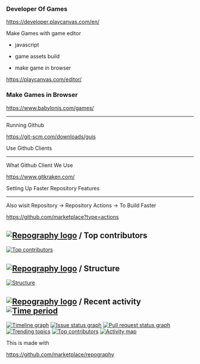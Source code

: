 ### Developer Of Games

https://developer.playcanvas.com/en/

Make Games with game editor

- javascript

- game assets build
- make game in browser

https://playcanvas.com/editor/



### Make Games in Browser 

https://www.babylonjs.com/games/



----------



                    
 
Running Github 




https://git-scm.com/downloads/guis



Use Github Clients





----------------

What Github Client We Use 


https://www.gitkraken.com/



Setting Up Faster Repository Features 

------





Also wisit Repository -> Repository Actions -> To Build Faster


https://github.com/marketplace?type=actions







## [![Repography logo](https://images.repography.com/logo.svg)](https://repography.com) / Top contributors
[![Top contributors](https://images.repography.com/35219084/Culturesupport/CultureSupport/top-contributors/i-ugrEMvaOdwWAKhEXLZm1uYj1S5IWJV6OO9BjoJCAU/_MgOsZtTzU1bDoPMElzBkA4u2VOjGylVu9fQltDXluo_table.svg)](https://github.com/Culturesupport/CultureSupport/graphs/contributors)








## [![Repography logo](https://images.repography.com/logo.svg)](https://repography.com) / Structure
[![Structure](https://images.repography.com/35219084/Culturesupport/CultureSupport/structure/i-ugrEMvaOdwWAKhEXLZm1uYj1S5IWJV6OO9BjoJCAU/6PIyYCjCQufMQ25cE_C1IppnfQ1okln4owAcp6OOu38_table.svg)](https://github.com/Culturesupport/CultureSupport)





## [![Repography logo](https://images.repography.com/logo.svg)](https://repography.com) / Recent activity [![Time period](https://images.repography.com/35219084/Culturesupport/CultureSupport/recent-activity/i-ugrEMvaOdwWAKhEXLZm1uYj1S5IWJV6OO9BjoJCAU/_MgOsZtTzU1bDoPMElzBkA4u2VOjGylVu9fQltDXluo_badge.svg)](https://repography.com)
[![Timeline graph](https://images.repography.com/35219084/Culturesupport/CultureSupport/recent-activity/i-ugrEMvaOdwWAKhEXLZm1uYj1S5IWJV6OO9BjoJCAU/_MgOsZtTzU1bDoPMElzBkA4u2VOjGylVu9fQltDXluo_timeline.svg)](https://github.com/Culturesupport/CultureSupport/commits)
[![Issue status graph](https://images.repography.com/35219084/Culturesupport/CultureSupport/recent-activity/i-ugrEMvaOdwWAKhEXLZm1uYj1S5IWJV6OO9BjoJCAU/_MgOsZtTzU1bDoPMElzBkA4u2VOjGylVu9fQltDXluo_issues.svg)](https://github.com/Culturesupport/CultureSupport/issues)
[![Pull request status graph](https://images.repography.com/35219084/Culturesupport/CultureSupport/recent-activity/i-ugrEMvaOdwWAKhEXLZm1uYj1S5IWJV6OO9BjoJCAU/_MgOsZtTzU1bDoPMElzBkA4u2VOjGylVu9fQltDXluo_prs.svg)](https://github.com/Culturesupport/CultureSupport/pulls)
[![Trending topics](https://images.repography.com/35219084/Culturesupport/CultureSupport/recent-activity/i-ugrEMvaOdwWAKhEXLZm1uYj1S5IWJV6OO9BjoJCAU/_MgOsZtTzU1bDoPMElzBkA4u2VOjGylVu9fQltDXluo_words.svg)](https://github.com/Culturesupport/CultureSupport/commits)
[![Top contributors](https://images.repography.com/35219084/Culturesupport/CultureSupport/recent-activity/i-ugrEMvaOdwWAKhEXLZm1uYj1S5IWJV6OO9BjoJCAU/_MgOsZtTzU1bDoPMElzBkA4u2VOjGylVu9fQltDXluo_users.svg)](https://github.com/Culturesupport/CultureSupport/graphs/contributors)
[![Activity map](https://images.repography.com/35219084/Culturesupport/CultureSupport/recent-activity/i-ugrEMvaOdwWAKhEXLZm1uYj1S5IWJV6OO9BjoJCAU/_MgOsZtTzU1bDoPMElzBkA4u2VOjGylVu9fQltDXluo_map.svg)](https://github.com/Culturesupport/CultureSupport/commits)


This is made with 

https://github.com/marketplace/repography
